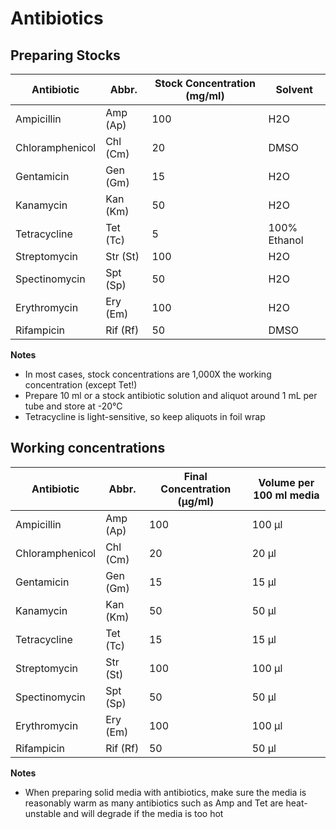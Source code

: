 # Antibiotics

## Preparing Stocks

<table><thead><tr><th>Antibiotic</th><th>Abbr.</th><th data-type="number">Stock Concentration (mg/ml)</th><th>Solvent</th></tr></thead><tbody><tr><td>Ampicillin</td><td>Amp (Ap)</td><td>100</td><td>H2O</td></tr><tr><td>Chloramphenicol</td><td>Chl (Cm)</td><td>20</td><td>DMSO</td></tr><tr><td>Gentamicin</td><td>Gen (Gm)</td><td>15</td><td>H2O</td></tr><tr><td>Kanamycin</td><td>Kan (Km)</td><td>50</td><td>H2O</td></tr><tr><td>Tetracycline</td><td>Tet (Tc)</td><td>5</td><td>100% Ethanol</td></tr><tr><td>Streptomycin</td><td>Str  (St)</td><td>100</td><td>H2O</td></tr><tr><td>Spectinomycin</td><td>Spt (Sp)</td><td>50</td><td>H2O</td></tr><tr><td>Erythromycin</td><td>Ery (Em)</td><td>100</td><td>H2O</td></tr><tr><td>Rifampicin</td><td>Rif (Rf)</td><td>50</td><td>DMSO</td></tr></tbody></table>

**Notes**

* In most cases, stock concentrations are 1,000X the working concentration (except Tet!)
* Prepare 10 ml or a stock antibiotic solution and aliquot around 1 mL per tube and store at -20°C
* Tetracycline is light-sensitive, so keep aliquots in foil wrap

## Working concentrations

<table><thead><tr><th>Antibiotic</th><th>Abbr.</th><th data-type="number">Final Concentration (μg/ml)</th><th>Volume per 100 ml media</th></tr></thead><tbody><tr><td>Ampicillin</td><td>Amp (Ap)</td><td>100</td><td>100 μl</td></tr><tr><td>Chloramphenicol</td><td>Chl (Cm)</td><td>20</td><td>20 μl</td></tr><tr><td>Gentamicin</td><td>Gen (Gm)</td><td>15</td><td>15 μl</td></tr><tr><td>Kanamycin</td><td>Kan (Km)</td><td>50</td><td>50 μl</td></tr><tr><td>Tetracycline</td><td>Tet (Tc)</td><td>15</td><td>15 μl</td></tr><tr><td>Streptomycin</td><td>Str  (St)</td><td>100</td><td>100 μl</td></tr><tr><td>Spectinomycin</td><td>Spt (Sp)</td><td>50</td><td>50 μl</td></tr><tr><td>Erythromycin</td><td>Ery (Em)</td><td>100</td><td>100 μl</td></tr><tr><td>Rifampicin</td><td>Rif (Rf)</td><td>50</td><td>50 μl</td></tr></tbody></table>

**Notes**

* When preparing solid media with antibiotics, make sure the media is reasonably warm as many antibiotics such as Amp and Tet are heat-unstable and will degrade if the media is too hot
